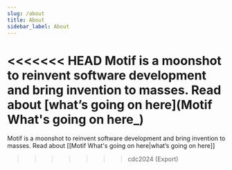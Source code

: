 ```yaml
---
slug: /about
title: About
sidebar_label: About
---
```


<<<<<<< HEAD
Motif is a moonshot to reinvent software development and bring invention to masses. Read about [what’s going on here](Motif What's going on here_)
=======
Motif is a moonshot to reinvent software development and bring invention to masses. Read about [[Motif What's going on here|what’s going on here]]
>>>>>>> cdc2024 (Export)
